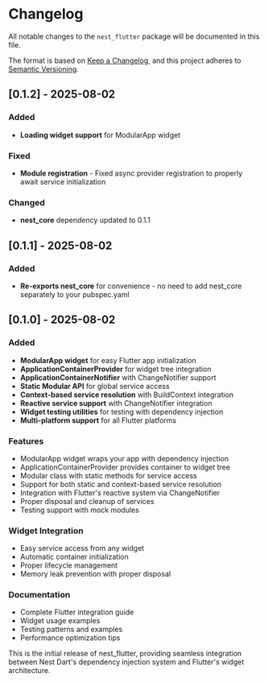# Changelog

All notable changes to the `nest_flutter` package will be documented in this file.

The format is based on [Keep a Changelog](https://keepachangelog.com/en/1.0.0/),
and this project adheres to [Semantic Versioning](https://semver.org/spec/v2.0.0.html).

## [0.1.2] - 2025-08-02

### Added
- **Loading widget support** for ModularApp widget

### Fixed
- **Module registration** - Fixed async provider registration to properly await service initialization

### Changed
- **nest_core** dependency updated to 0.1.1

## [0.1.1] - 2025-08-02

### Added
- **Re-exports nest_core** for convenience - no need to add nest_core separately to your pubspec.yaml

## [0.1.0] - 2025-08-02

### Added
- **ModularApp widget** for easy Flutter app initialization
- **ApplicationContainerProvider** for widget tree integration
- **ApplicationContainerNotifier** with ChangeNotifier support
- **Static Modular API** for global service access
- **Context-based service resolution** with BuildContext integration
- **Reactive service support** with ChangeNotifier integration
- **Widget testing utilities** for testing with dependency injection
- **Multi-platform support** for all Flutter platforms

### Features
- ModularApp widget wraps your app with dependency injection
- ApplicationContainerProvider provides container to widget tree
- Modular class with static methods for service access
- Support for both static and context-based service resolution
- Integration with Flutter's reactive system via ChangeNotifier
- Proper disposal and cleanup of services
- Testing support with mock modules

### Widget Integration
- Easy service access from any widget
- Automatic container initialization
- Proper lifecycle management
- Memory leak prevention with proper disposal

### Documentation
- Complete Flutter integration guide
- Widget usage examples
- Testing patterns and examples
- Performance optimization tips

This is the initial release of nest_flutter, providing seamless integration between Nest Dart's dependency injection system and Flutter's widget architecture.